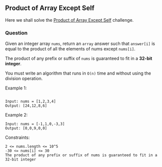 ## Product of Array Except Self

Here we shall solve the [Product of Array Except Self](https://leetcode.com/problems/product-of-array-except-self/) challenge.

### Question

Given an integer array `nums`, return an `array` answer such that `answer[i]` is equal to the product of all the elements of nums except `nums[i]`.

The product of any prefix or suffix of `nums` is guaranteed to fit in a **32-bit integer**.

You must write an algorithm that runs in `O(n)` time and without using the division operation.

Example 1:

```

Input: nums = [1,2,3,4]
Output: [24,12,8,6]
```

Example 2:

```
Input: nums = [-1,1,0,-3,3]
Output: [0,0,9,0,0]
```

Constraints:

```
2 <= nums.length <= 10^5
-30 <= nums[i] <= 30
The product of any prefix or suffix of nums is guaranteed to fit in a 32-bit integer
```
